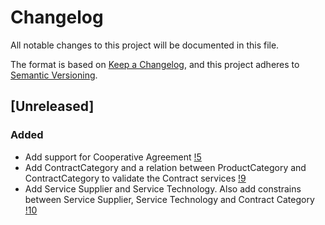 # Changelog
All notable changes to this project will be documented in this file.

The format is based on [Keep a Changelog](https://keepachangelog.com/en/1.0.0/),
and this project adheres to [Semantic Versioning](https://semver.org/spec/v2.0.0.html).

## [Unreleased]

### Added

* Add support for Cooperative Agreement [!5](https://gitlab.com/coopdevs/odoo-somconnexio/-/merge_requests/5)
* Add ContractCategory and a relation between ProductCategory and ContractCategory to validate the Contract services [!9](https://gitlab.com/coopdevs/odoo-somconnexio/-/merge_requests/9)
* Add Service Supplier and Service Technology. Also add constrains between Service Supplier, Service Technology and Contract Category [!10](https://gitlab.com/coopdevs/odoo-somconnexio/-/merge_requests/10)
